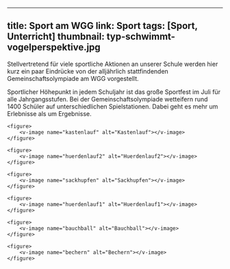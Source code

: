 
---
title: Sport am WGG
link: Sport
tags: [Sport, Unterricht]
thumbnail: typ-schwimmt-vogelperspektive.jpg
---
<p>Stellvertretend für viele sportliche Aktionen an unserer Schule werden hier kurz ein paar Eindrücke von der alljährlich stattfindenden Gemeinschaftsolympiade am WGG vorgestellt.

Sportlicher Höhepunkt in jedem Schuljahr ist das große Sportfest im Juli für alle Jahrgangsstufen. Bei der Gemeinschaftsolympiade wetteifern rund 1400 Schüler auf unterschiedlichen Spielstationen. Dabei geht es mehr um Erlebnisse als um Ergebnisse. </p>
<gallery>
    <figure>
        <v-image name="pedalo" alt="Pedalo"></v-image>
    </figure>

    <figure>
        <v-image name="kastenlauf" alt="Kastenlauf"></v-image>
    </figure>

    <figure>
        <v-image name="huerdenlauf2" alt="Huerdenlauf2"></v-image>
    </figure>

    <figure>
        <v-image name="sackhupfen" alt="Sackhupfen"></v-image>
    </figure>
        
    <figure>
        <v-image name="huerdenlauf1" alt="Huerdenlauf1"></v-image>
    </figure>

    <figure>
        <v-image name="bauchball" alt="Bauchball"></v-image>
    </figure>

    <figure>
        <v-image name="bechern" alt="Bechern"></v-image>
    </figure>
</gallery> 
